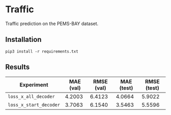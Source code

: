 # Traffic

Traffic prediction on the PEMS-BAY dataset.

## Installation

`pip3 install -r requirements.txt`

## Results

| Experiment | MAE (val) | RMSE (val) | MAE (test) | RMSE (test) |
|---|---|---|---|---|
| `loss_x_all_decoder`  |  4.2003 |  6.4123 | 4.0664 | 5.9022 |
| `loss_x_start_decoder`  | 3.7063 | 6.1540 | 3.5463 | 5.5596 |